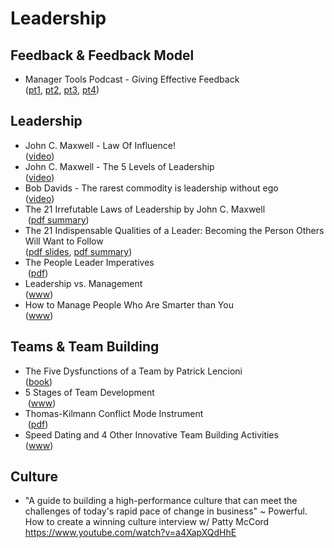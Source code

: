# Leadership

## Feedback & Feedback Model

* Manager Tools Podcast - Giving Effective Feedback  
  ([pt1](https://www.manager-tools.com/2005/07/giving-effective-feedback), [pt2](https://www.manager-tools.com/2005/07/giving-effective-feedback-part-2-hall-fame-guidance), [pt3](https://www.manager-tools.com/2005/07/giving-effective-feedback-part-3-hall-fame-guidance), [pt4](https://www.manager-tools.com/2005/07/giving-effective-feedback-part-4-hall-fame-guidance))

## Leadership

* John C. Maxwell - Law Of Influence!  
  ([video](https://www.youtube.com/watch?v=MmwdqDOeAbA))
* John C. Maxwell - The 5 Levels of Leadership  
([video](https://www.youtube.com/watch?v=aPwXeg8ThWI))
* Bob Davids - The rarest commodity is leadership without ego  
([video](https://www.youtube.com/watch?v=UQrPVmcgJJk))
* The 21 Irrefutable Laws of Leadership by John C. Maxwell  
  ([pdf summary](http://web.archive.org/web/20160305224820/http://www.u-leadership.com/the_21_irrefutable_laws_of_leadership-w.pdf))
* The 21 Indispensable Qualities of a Leader: Becoming the Person Others Will Want to Follow  
  ([pdf slides](http://www.ansc.purdue.edu/courses/communicationskills/LeaderQualities.pdf), [pdf summary](http://library.sd.gov/lib/dev/training/institute/2011/files/bushing-21qualities.pdf))
* The People Leader Imperatives  
  ([pdf](http://www.ddiworld.com/ddi/media/white-papers/peopleleaderimperatives_wp_ddi.pdf?ext=.pdf))
* Leadership vs. Management  
  ([www](http://changingminds.org/disciplines/leadership/articles/manager_leader.htm))
* How to Manage People Who Are Smarter than You  
  ([www](https://hbr.org/2015/08/how-to-manage-people-who-are-smarter-than-you))
  
## Teams & Team Building

* The Five Dysfunctions of a Team by Patrick Lencioni  
  ([book](https://www.tablegroup.com/books/dysfunctions/))
* 5 Stages of Team Development  
  ([www](https://toggl.com/stages-of-team-development))
* Thomas-Kilmann Conflict Mode Instrument  
  ([pdf](https://www.skillsone.com/Pdfs/smp248248.pdf))
* Speed Dating and 4 Other Innovative Team Building Activities  
  ([www](http://www.paulkeijzer.com/speed-dating-4-innovative-team-building-activities/))

## Culture

* "A guide to building a high-performance culture that can meet the challenges of today's rapid pace of change in business" ~ Powerful. How to create a winning culture interview w/ Patty McCord
  https://www.youtube.com/watch?v=a4XapXQdHhE